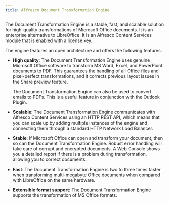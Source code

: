 ```yaml
---
title: Alfresco Document Transformation Engine
---
```


The Document Transformation Engine is a stable, fast, and scalable solution for high-quality transformations of Microsoft Office documents. It is an enterprise alternative to LibreOffice. It is an Alfresco Content Services module that is enabled with a license key.

The engine features an open architecture and offers the following features:

* **High quality**: The Document Transformation Engine uses genuine Microsoft Office software to transform MS Word, Excel, and PowerPoint documents to PDF. This guarantees the handling of all Office files and pixel-perfect transformations, and it corrects previous layout issues in the Share preview feature.

    The Document Transformation Engine can also be used to convert emails to PDFs. This is a useful feature in conjunction with the Outlook Plugin.

* **Scalable**: The Document Transformation Engine communicates with Alfresco Content Services using an HTTP REST API, which means that you can scale up by adding multiple instances of the engine and connecting them through a standard HTTP Network Load Balancer.

* **Stable**: If Microsoft Office can open and transform your document, then so can the Document Transformation Engine. Robust error handling will take care of corrupt and encrypted documents. A Web Console shows you a detailed report if there is a problem during transformation, allowing you to correct documents.

* **Fast**: The Document Transformation Engine is two to three times faster when transforming multi-megabyte Office documents when compared with LibreOffice on the same hardware.

* **Extensible format support**: The Document Transformation Engine supports the transformation of MS Office formats.
